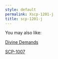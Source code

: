 ```yaml
---
style: default
permalink: Xscp-1201-j
title: scp-1201-j
---
```

You may also like:

[Divine Demands](http://scp-wiki.net/divine-demands)

[SCP-1007](http://scp-wiki.net/scp-1007)

